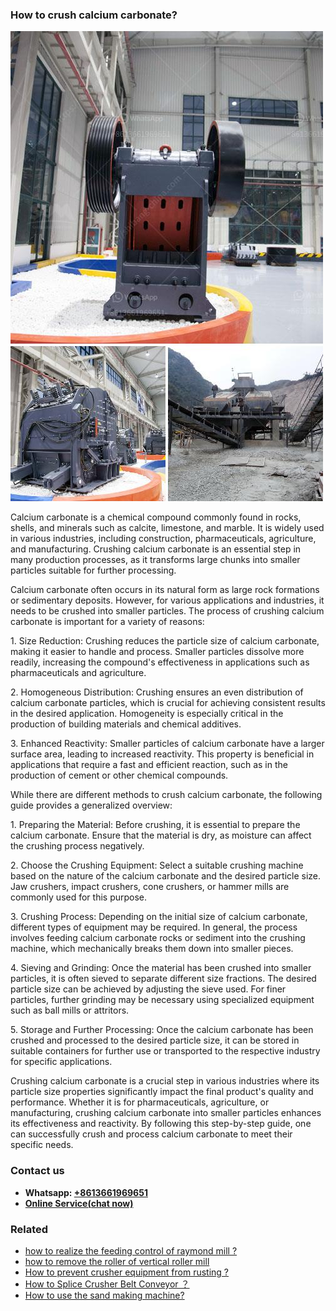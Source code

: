 <h3>How to crush calcium carbonate?</h3><img src='1701745183.jpg' alt=''><p>Calcium carbonate is a chemical compound commonly found in rocks, shells, and minerals such as calcite, limestone, and marble. It is widely used in various industries, including construction, pharmaceuticals, agriculture, and manufacturing. Crushing calcium carbonate is an essential step in many production processes, as it transforms large chunks into smaller particles suitable for further processing.</p><p>Calcium carbonate often occurs in its natural form as large rock formations or sedimentary deposits. However, for various applications and industries, it needs to be crushed into smaller particles. The process of crushing calcium carbonate is important for a variety of reasons:</p><p>1. Size Reduction: Crushing reduces the particle size of calcium carbonate, making it easier to handle and process. Smaller particles dissolve more readily, increasing the compound's effectiveness in applications such as pharmaceuticals and agriculture.</p><p>2. Homogeneous Distribution: Crushing ensures an even distribution of calcium carbonate particles, which is crucial for achieving consistent results in the desired application. Homogeneity is especially critical in the production of building materials and chemical additives.</p><p>3. Enhanced Reactivity: Smaller particles of calcium carbonate have a larger surface area, leading to increased reactivity. This property is beneficial in applications that require a fast and efficient reaction, such as in the production of cement or other chemical compounds.</p><p>While there are different methods to crush calcium carbonate, the following guide provides a generalized overview:</p><p>1. Preparing the Material: Before crushing, it is essential to prepare the calcium carbonate. Ensure that the material is dry, as moisture can affect the crushing process negatively.</p><p>2. Choose the Crushing Equipment: Select a suitable crushing machine based on the nature of the calcium carbonate and the desired particle size. Jaw crushers, impact crushers, cone crushers, or hammer mills are commonly used for this purpose.</p><p>3. Crushing Process: Depending on the initial size of calcium carbonate, different types of equipment may be required. In general, the process involves feeding calcium carbonate rocks or sediment into the crushing machine, which mechanically breaks them down into smaller pieces.</p><p>4. Sieving and Grinding: Once the material has been crushed into smaller particles, it is often sieved to separate different size fractions. The desired particle size can be achieved by adjusting the sieve used. For finer particles, further grinding may be necessary using specialized equipment such as ball mills or attritors.</p><p>5. Storage and Further Processing: Once the calcium carbonate has been crushed and processed to the desired particle size, it can be stored in suitable containers for further use or transported to the respective industry for specific applications.</p><p>Crushing calcium carbonate is a crucial step in various industries where its particle size properties significantly impact the final product's quality and performance. Whether it is for pharmaceuticals, agriculture, or manufacturing, crushing calcium carbonate into smaller particles enhances its effectiveness and reactivity. By following this step-by-step guide, one can successfully crush and process calcium carbonate to meet their specific needs.</p><h3>Contact us</h3><ul><li><strong>Whatsapp:&nbsp;<a href="https://wa.me/8613661969651">+8613661969651</a></strong></li><li><a href="https://swt.shibang-china.com/?git&amp;zhl&amp;How to crush calcium carbonate"><strong>Online Service(chat now)</strong></a></li></ul><h3>Related</h3><ul><li><a href='how to realize the feeding control of raymond mill .md'>how to realize the feeding control of raymond mill ?</a></li><li><a href='how to remove the roller of  vertical roller mill.md'>how to remove the roller of  vertical roller mill</a></li><li><a href='How to prevent crusher equipment from rusting .md'>How to prevent crusher equipment from rusting ?</a></li><li><a href='How to Splice Crusher Belt Conveyor ？.md'>How to Splice Crusher Belt Conveyor ？</a></li><li><a href='How to use the sand making machine.md'>How to use the sand making machine?</a></li></ul>